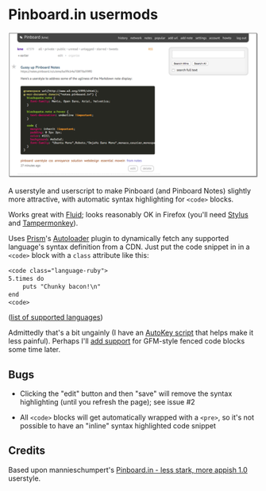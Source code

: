 # Pinboard.in usermods
![](screenshot.png)

A userstyle and userscript to make Pinboard (and Pinboard Notes) slightly more
attractive, with automatic syntax highlighting for `<code>` blocks.

Works great with [Fluid][]; looks reasonably OK in Firefox (you'll need
[Stylus][] and [Tampermonkey][]).

Uses [Prism][]'s [Autoloader][] plugin to dynamically fetch any supported
language's syntax definition from a CDN. Just put the code snippet in in
a `<code>` block with a `class` attribute like this:

```
<code class="language-ruby">
5.times do
    puts "Chunky bacon!\n"
end
<code>
```
([list of supported languages][langs])

Admittedly that's a bit ungainly (I have an [AutoKey script][script] that helps
make it less painful). Perhaps I'll [add support][mdissue] for GFM-style fenced
code blocks some time later.

## Bugs

* Clicking the "edit" button and then "save" will remove the syntax
  highlighting (until you refresh the page); see issue #2
  
* All `<code>` blocks will get automatically wrapped with a `<pre>`, so 
  it's not possible to have an "inline" syntax highlighted code snippet
  
## Credits

Based upon mannieschumpert's
[Pinboard.in - less stark, more appish 1.0][userstyle] userstyle.

[fluid]: http://fluidapp.com
[stylus]: https://add0n.com/stylus.html
[tampermonkey]: https://tampermonkey.net/
[prism]: http://prismjs.com/
[autoloader]: http://prismjs.com/plugins/autoloader/
[langs]: http://prismjs.com/#languages-list
[script]: https://github.com/ernstki/autokey-config/blob/master/data/webdevel/Code%20from%20clipboard.py
[mdissue]: ../../issues/6
[userstyle]: https://userstyles.org/styles/41551/pinboard-in-less-stark-more-appish-1-0
